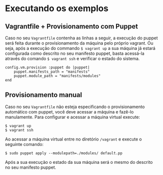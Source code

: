 # Executando os exemplos

## Vagrantfile + Provisionamento com Puppet

Caso no seu `Vagrantfile` contenha as linhas a seguir, a execução do puppet
será feita durante o provisionamento da máquina pelo próprio vagrant. Ou seja,
após a execução do commando `$ vagrant up` a sua máquina já estará configurada
como descrito no seu manifesto puppet, basta acessá-la através do comando `$
vagrant ssh` e verificar o estado do sistema.

```
config.vm.provision :puppet do |puppet|
    puppet.manifests_path = "manifests"
    puppet.module_path = "manifests/modules"
end
```

## Provisionamento manual

Caso no seu `Vagrantfile` não esteja especificando o provisionamento automático
com puppet, você deve acessar a máquina e fazê-lo manulamente. Para configurar
e acessar a máquina virtual execute:

```
$ vagrant up 
$ vagrant ssh
```

Ao acessar a máquina virtual entre no diretório `/vagrant` e execute o seguinte
comando:

```
$ sudo puppet apply --modulepath=./modules/ default.pp
```

Após a sua execução o estado da sua máquina será o mesmo do descrito no seu
manifesto puppet.
